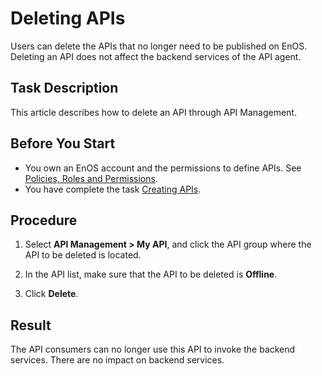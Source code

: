 # Deleting APIs

Users can delete the APIs that no longer need to be published on EnOS. Deleting an API does not affect the backend services of the API agent.

## Task Description

This article describes how to delete an API through API Management.

## Before You Start

- You own an EnOS account and the permissions to define APIs. See [Policies, Roles and Permissions](/docs/enos/en/2.0.9/iam/concept/access_policy).
- You have complete the task [Creating APIs](creating_api).

## Procedure

1. Select **API Management > My API**, and click the API group where the API to be deleted is located.

2. In the API list, make sure that the API to be deleted is **Offline**.

3. Click **Delete**.

## Result

The API consumers can no longer use this API to invoke the backend services. There are no impact on backend services.
